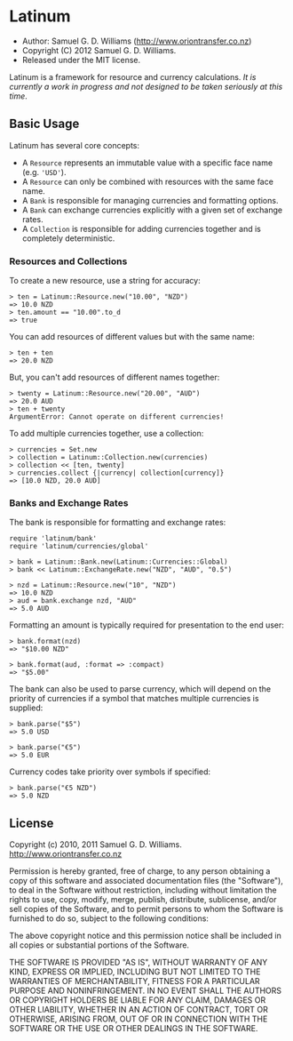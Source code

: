 Latinum
=======

* Author: Samuel G. D. Williams (<http://www.oriontransfer.co.nz>)
* Copyright (C) 2012 Samuel G. D. Williams.
* Released under the MIT license.

Latinum is a framework for resource and currency calculations. *It is currently a work in progress and not designed to be taken seriously at this time*.

Basic Usage
-----------

Latinum has several core concepts:

- A `Resource` represents an immutable value with a specific face name (e.g. `'USD'`).
- A `Resource` can only be combined with resources with the same face name.
- A `Bank` is responsible for managing currencies and formatting options.
- A `Bank` can exchange currencies explicitly with a given set of exchange rates.
- A `Collection` is responsible for adding currencies together and is completely deterministic.

### Resources and Collections ###

To create a new resource, use a string for accuracy:

	> ten = Latinum::Resource.new("10.00", "NZD")
	=> 10.0 NZD
	> ten.amount == "10.00".to_d
	=> true

You can add resources of different values but with the same name:

	> ten + ten
	=> 20.0 NZD

But, you can't add resources of different names together:

	> twenty = Latinum::Resource.new("20.00", "AUD")
	=> 20.0 AUD
	> ten + twenty
	ArgumentError: Cannot operate on different currencies!

To add multiple currencies together, use a collection:

	> currencies = Set.new
	> collection = Latinum::Collection.new(currencies)
	> collection << [ten, twenty]
	> currencies.collect {|currency| collection[currency]}
	=> [10.0 NZD, 20.0 AUD]

### Banks and Exchange Rates ###

The bank is responsible for formatting and exchange rates:

	require 'latinum/bank'
	require 'latinum/currencies/global'
	
	> bank = Latinum::Bank.new(Latinum::Currencies::Global)
	> bank << Latinum::ExchangeRate.new("NZD", "AUD", "0.5")
	
	> nzd = Latinum::Resource.new("10", "NZD")
	=> 10.0 NZD
	> aud = bank.exchange nzd, "AUD"
	=> 5.0 AUD

Formatting an amount is typically required for presentation to the end user:

	> bank.format(nzd)
	=> "$10.00 NZD"
	
	> bank.format(aud, :format => :compact)
	=> "$5.00"

The bank can also be used to parse currency, which will depend on the priority of currencies if a symbol that matches multiple currencies is supplied:

	> bank.parse("$5")
	=> 5.0 USD
	
	> bank.parse("€5")
	=> 5.0 EUR

Currency codes take priority over symbols if specified:

	> bank.parse("€5 NZD")
	=> 5.0 NZD

License
-------

Copyright (c) 2010, 2011 Samuel G. D. Williams. <http://www.oriontransfer.co.nz>

Permission is hereby granted, free of charge, to any person obtaining a copy
of this software and associated documentation files (the "Software"), to deal
in the Software without restriction, including without limitation the rights
to use, copy, modify, merge, publish, distribute, sublicense, and/or sell
copies of the Software, and to permit persons to whom the Software is
furnished to do so, subject to the following conditions:

The above copyright notice and this permission notice shall be included in
all copies or substantial portions of the Software.

THE SOFTWARE IS PROVIDED "AS IS", WITHOUT WARRANTY OF ANY KIND, EXPRESS OR
IMPLIED, INCLUDING BUT NOT LIMITED TO THE WARRANTIES OF MERCHANTABILITY,
FITNESS FOR A PARTICULAR PURPOSE AND NONINFRINGEMENT. IN NO EVENT SHALL THE
AUTHORS OR COPYRIGHT HOLDERS BE LIABLE FOR ANY CLAIM, DAMAGES OR OTHER
LIABILITY, WHETHER IN AN ACTION OF CONTRACT, TORT OR OTHERWISE, ARISING FROM,
OUT OF OR IN CONNECTION WITH THE SOFTWARE OR THE USE OR OTHER DEALINGS IN
THE SOFTWARE.

